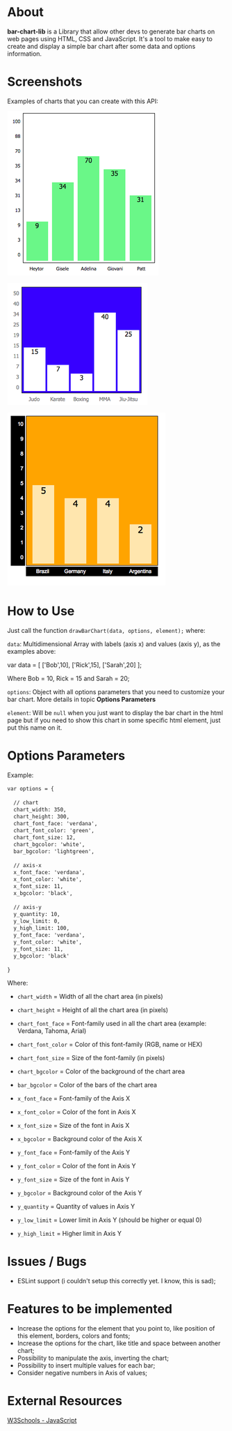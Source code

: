 # About
**bar-chart-lib** is a Library that allow other devs to generate bar charts on web pages using HTML, CSS and JavaScript. It's a tool to make easy to create and display a simple bar chart after some data and options information.

# Screenshots
Examples of charts that you can create with this API:

![Sample 1](/images/sample1.png)

![Sample 2](images/sample2.png)

![Sample 3](images/sample3.png)

# How to Use
Just call the function `drawBarChart(data, options, element);` where:

`data`: Multidimensional Array with labels (axis x) and values (axis y), as the examples above:

var data = [ ['Bob',10], ['Rick',15], ['Sarah',20] ];

Where Bob = 10, Rick = 15 and Sarah = 20;

`options`: Object with all options parameters that you need to customize your bar chart. More details in topic **Options Parameters**

`element`: Will be `null` when you just want to display the bar chart in the html page but if you need to show this chart in some specific html element, just put this name on it.

# Options Parameters

Example:

    var options = {

      // chart
      chart_width: 350,
      chart_height: 300,
      chart_font_face: 'verdana',
      chart_font_color: 'green',
      chart_font_size: 12,
      chart_bgcolor: 'white',
      bar_bgcolor: 'lightgreen',

      // axis-x
      x_font_face: 'verdana',
      x_font_color: 'white',
      x_font_size: 11,
      x_bgcolor: 'black',

      // axis-y
      y_quantity: 10,
      y_low_limit: 0,
      y_high_limit: 100,
      y_font_face: 'verdana',
      y_font_color: 'white',
      y_font_size: 11,
      y_bgcolor: 'black'

    }

Where:
 
- `chart_width` = Width of all the chart area (in pixels)
- `chart_height` = Height of all the chart area (in pixels)
- `chart_font_face` = Font-family used in all the chart area (example: Verdana, Tahoma, Arial)
- `chart_font_color` = Color of this font-family (RGB, name or HEX)
- `chart_font_size` = Size of the font-family (in pixels)
- `chart_bgcolor` = Color of the background of the chart area
- `bar_bgcolor` = Color of the bars of the chart area

- `x_font_face` = Font-family of the Axis X
- `x_font_color` = Color of the font in Axis X
- `x_font_size` = Size of the font in Axis X
- `x_bgcolor` = Background color of the Axis X

- `y_font_face` = Font-family of the Axis Y
- `y_font_color` = Color of the font in Axis Y
- `y_font_size` = Size of the font in Axis Y
- `y_bgcolor` = Background color of the Axis Y

- `y_quantity` = Quantity of values in Axis Y
- `y_low_limit` = Lower limit in Axis Y (should be higher or equal 0)
- `y_high_limit` = Higher limit in Axis Y

# Issues / Bugs
- ESLint support (i couldn't setup this correctly yet. I know, this is sad);

# Features to be implemented
- Increase the options for the element that you point to, like position of this element, borders, colors and fonts;
- Increase the options for the chart, like title and space between another chart;
- Possibility to manipulate the axis, inverting the chart;
- Possibility to insert multiple values for each bar;
- Consider negative numbers in Axis of values;

# External Resources
[W3Schools - JavaScript](https://www.w3schools.com/js/default.asp)
